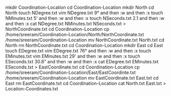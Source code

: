 mkdir Coordination-Location
cd Coordination-Location
mkdir North
cd North
touch NDegree.txt
vim NDegree.txt
9° and then :w and then :x
touch NMinutes.txt
5' and then :w and then :x
touch NSeconds.txt
2.1 and then :w and then :x
cat NDegree.txt NMinutes.txt NSeconds.txt > NorthCoordinate.txt
cd Coordination-Location
cp /home/sreeram/Coordination-Location/North/NorthCoordinate.txt /home/sreeram/Coordination-Location
mv NorthCoordinate.txt North.txt
cd North
rm NorthCoordinate.txt
cd Coordination-Location
mkdir East
cd East
touch EDegree.txt
vim EDegree.txt
76° and then :w and then :x
touch EMinutes.txt
vim EMinutes.txt
29' and then :w and then :x
touch ESeconds.txt
30.8" and then :w and then :x
cat EDegree.txt EMinutes.txt ESeconds.txt > EastCoordinate.txt
cd Coordination-Location
cp /home/sreeram/Coordination-Location/East/EastCoordinte.txt /home/sreeram/Coordination-Location
mv EastCoordinate.txt East.txt
cd East
rm EastCoordinate.txt
cd Coordination-Location
cat North.txt East.txt > Location-Coordinates.txt

